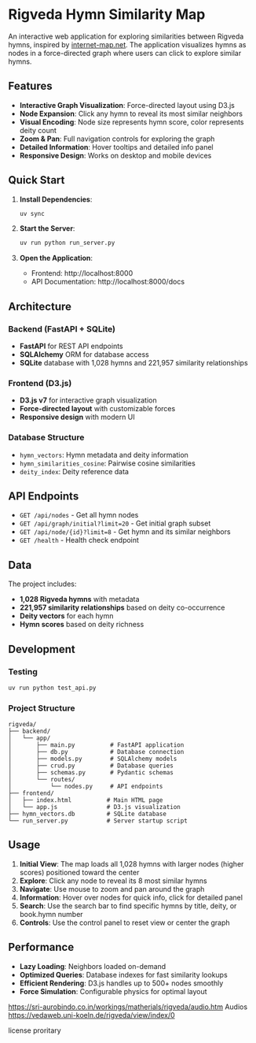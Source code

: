 # Rigveda Hymn Similarity Map

An interactive web application for exploring similarities between Rigveda hymns, inspired by [internet-map.net](https://internet-map.net/). The application visualizes hymns as nodes in a force-directed graph where users can click to explore similar hymns.

## Features

- **Interactive Graph Visualization**: Force-directed layout using D3.js
- **Node Expansion**: Click any hymn to reveal its most similar neighbors
- **Visual Encoding**: Node size represents hymn score, color represents deity count
- **Zoom & Pan**: Full navigation controls for exploring the graph
- **Detailed Information**: Hover tooltips and detailed info panel
- **Responsive Design**: Works on desktop and mobile devices

## Quick Start

1. **Install Dependencies**:
   ```bash
   uv sync
   ```

2. **Start the Server**:
   ```bash
   uv run python run_server.py
   ```

3. **Open the Application**:
   - Frontend: http://localhost:8000
   - API Documentation: http://localhost:8000/docs

## Architecture

### Backend (FastAPI + SQLite)
- **FastAPI** for REST API endpoints
- **SQLAlchemy** ORM for database access
- **SQLite** database with 1,028 hymns and 221,957 similarity relationships

### Frontend (D3.js)
- **D3.js v7** for interactive graph visualization
- **Force-directed layout** with customizable forces
- **Responsive design** with modern UI

### Database Structure
- `hymn_vectors`: Hymn metadata and deity information
- `hymn_similarities_cosine`: Pairwise cosine similarities
- `deity_index`: Deity reference data

## API Endpoints

- `GET /api/nodes` - Get all hymn nodes
- `GET /api/graph/initial?limit=20` - Get initial graph subset
- `GET /api/node/{id}?limit=8` - Get hymn and its similar neighbors
- `GET /health` - Health check endpoint

## Data

The project includes:
- **1,028 Rigveda hymns** with metadata
- **221,957 similarity relationships** based on deity co-occurrence
- **Deity vectors** for each hymn
- **Hymn scores** based on deity richness

## Development

### Testing
```bash
uv run python test_api.py
```

### Project Structure
```
rigveda/
├── backend/
│   └── app/
│       ├── main.py          # FastAPI application
│       ├── db.py            # Database connection
│       ├── models.py        # SQLAlchemy models
│       ├── crud.py          # Database queries
│       ├── schemas.py       # Pydantic schemas
│       └── routes/
│           └── nodes.py     # API endpoints
├── frontend/
│   ├── index.html          # Main HTML page
│   └── app.js              # D3.js visualization
├── hymn_vectors.db         # SQLite database
└── run_server.py           # Server startup script
```

## Usage

1. **Initial View**: The map loads all 1,028 hymns with larger nodes (higher scores) positioned toward the center
2. **Explore**: Click any node to reveal its 8 most similar hymns
3. **Navigate**: Use mouse to zoom and pan around the graph
4. **Information**: Hover over nodes for quick info, click for detailed panel
5. **Search**: Use the search bar to find specific hymns by title, deity, or book.hymn number
6. **Controls**: Use the control panel to reset view or center the graph

## Performance

- **Lazy Loading**: Neighbors loaded on-demand
- **Optimized Queries**: Database indexes for fast similarity lookups
- **Efficient Rendering**: D3.js handles up to 500+ nodes smoothly
- **Force Simulation**: Configurable physics for optimal layout


https://sri-aurobindo.co.in/workings/matherials/rigveda/audio.htm
Audios
https://vedaweb.uni-koeln.de/rigveda/view/index/0


license
proritary
